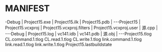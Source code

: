 # MANIFEST
-Debug
|       Project15.exe
|       Project15.ilk
|       Project15.pdb
|
\---Project15
    |   Project15.vcxproj
    |   Project15.vcxproj.filters
    |   Project15.vcxproj.user
    |   源.cpp
    |
    \---Debug
        |   Project15.log
        |   vc141.idb
        |   vc141.pdb
        |   源.obj
        |
        \---Project15.tlog
                CL.command.1.tlog
                CL.read.1.tlog
                CL.write.1.tlog
                link.command.1.tlog
                link.read.1.tlog
                link.write.1.tlog
                Project15.lastbuildstate
